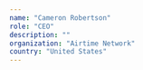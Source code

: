 ```yaml
---
name: "Cameron Robertson"
role: "CEO"
description: ""
organization: "Airtime Network"
country: "United States"
---
```


